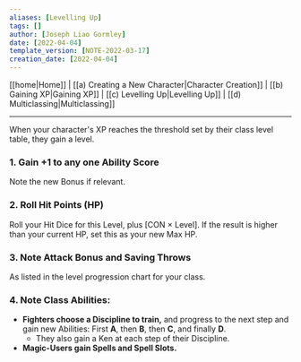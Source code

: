 ```yaml
---
aliases: [Levelling Up]
tags: []
author: [Joseph Liao Gormley]
date: [2022-04-04]
template_version: [NOTE-2022-03-17]
creation_date: [2022-04-04]
---
```

[[home|Home]] | [[a) Creating a New Character|Character Creation]] | [[b) Gaining XP|Gaining XP]] | [[c) Levelling Up|Levelling Up]] | [[d) Multiclassing|Multiclassing]]
___
When your character's XP reaches the threshold set by their class level table, they gain a level.

### 1. Gain +1 to any one Ability Score
Note the new Bonus if relevant.

### 2. Roll Hit Points (HP)
Roll your Hit Dice for this Level, plus [CON $\times$ Level]. If the result is higher than your current HP, set this as your new Max HP.

### 3. Note Attack Bonus and Saving Throws
As listed in the level progression chart for your class.

### 4. **Note Class Abilities:**
- **Fighters choose a Discipline to train,** and progress to the next step and gain new Abilities: First **A**, then **B**, then **C**, and finally **D**.
	- They also gain a Ken at each step of their Discipline.
- **Magic-Users gain Spells and Spell Slots.** <!--Revisit-->

